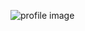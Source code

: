 ![profile image](https://avatars.githubusercontent.com/u/1403256?s=400&u=b4d5994496d4d72be65b2634ec84c4748a082e93&v=4)
